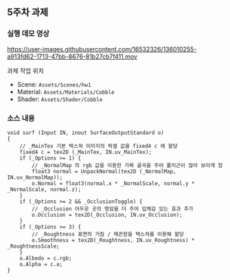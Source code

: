 ## 5주차 과제

### 실행 데모 영상

https://user-images.githubusercontent.com/16532326/136010255-a913fd62-1713-47bb-8676-81b27cb7f411.mov

과제 작업 위치

- Scene: `Assets/Scenes/hw1`
- Material: `Assets/Materials/Cobble`
- Shader: `Assets/Shader/Cobble`

### 소스 내용

```
void surf (Input IN, inout SurfaceOutputStandard o)
{
    // _MainTex 기본 텍스쳐 이미지의 픽셀 값을 fixed4 c 에 할당
    fixed4 c = tex2D (_MainTex, IN.uv_MainTex);
    if (_Options >= 1) {
        // _NormalMap 의 rgb 값을 이용한 가짜 굴곡을 주어 폴리곤이 많아 보이게 함
        float3 normal = UnpackNormal(tex2D (_NormalMap, IN.uv_NormalMap));
        o.Normal = float3(normal.x * _NormalScale, normal.y * _NormalScale, normal.z);
    }
    if (_Options >= 2 && _OcclusionToggle) {
        // _Occlusion 어두운 곳의 명암을 더 주어 입체감 있는 효과 추가
        o.Occlusion = tex2D(_Occlusion, IN.uv_Occlusion);
    }
    if (_Options >= 3) {
        // _Roughtness 표면의 거침 / 매끈함을 텍스쳐를 이용해 할당
        o.Smoothness = tex2D(_Roughtness, IN.uv_Roughtness) * _RoughtnessScale;
    }
    o.Albedo = c.rgb;
    o.Alpha = c.a;
}
```
